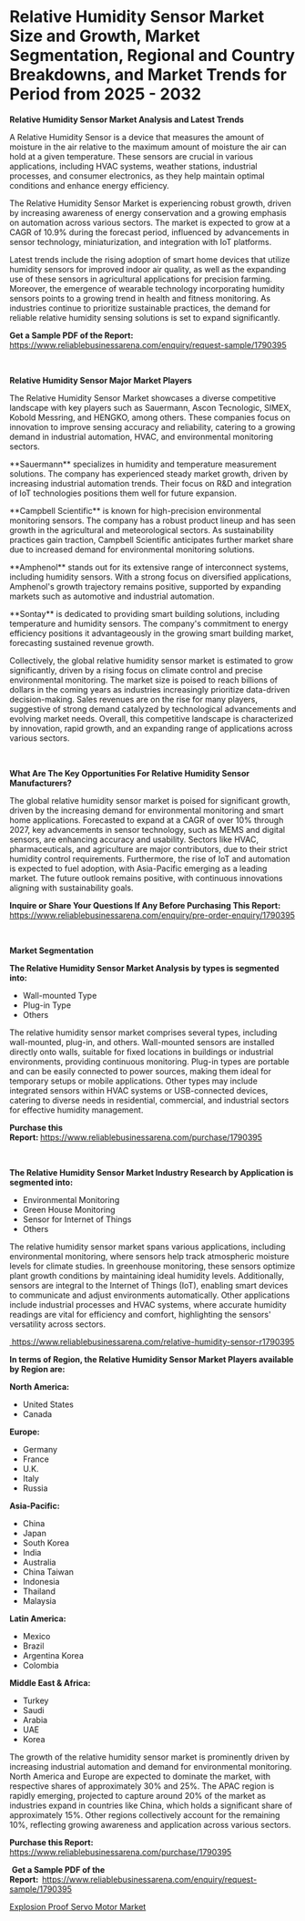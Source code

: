 <p><h1>Relative Humidity Sensor Market Size and Growth, Market Segmentation, Regional and Country Breakdowns, and Market Trends for Period from 2025 -  2032</h1></p><p><strong>Relative Humidity Sensor Market Analysis and Latest Trends</strong></p>
<p><p>A Relative Humidity Sensor is a device that measures the amount of moisture in the air relative to the maximum amount of moisture the air can hold at a given temperature. These sensors are crucial in various applications, including HVAC systems, weather stations, industrial processes, and consumer electronics, as they help maintain optimal conditions and enhance energy efficiency.</p><p>The Relative Humidity Sensor Market is experiencing robust growth, driven by increasing awareness of energy conservation and a growing emphasis on automation across various sectors. The market is expected to grow at a CAGR of 10.9% during the forecast period, influenced by advancements in sensor technology, miniaturization, and integration with IoT platforms. </p><p>Latest trends include the rising adoption of smart home devices that utilize humidity sensors for improved indoor air quality, as well as the expanding use of these sensors in agricultural applications for precision farming. Moreover, the emergence of wearable technology incorporating humidity sensors points to a growing trend in health and fitness monitoring. As industries continue to prioritize sustainable practices, the demand for reliable relative humidity sensing solutions is set to expand significantly.</p></p>
<p><strong>Get a Sample PDF of the Report:&nbsp;</strong> <a href="https://www.reliablebusinessarena.com/enquiry/request-sample/1790395?utm_campaign=2930&utm_medium=2&utm_source=Github&utm_content=ia&utm_term=06042025&utm_id=relative-humidity-sensor">https://www.reliablebusinessarena.com/enquiry/request-sample/1790395</a></p>
<p>&nbsp;</p>
<p><strong>Relative Humidity Sensor Major Market Players</strong></p>
<p><p>The Relative Humidity Sensor Market showcases a diverse competitive landscape with key players such as Sauermann, Ascon Tecnologic, SIMEX, Kobold Messring, and HENGKO, among others. These companies focus on innovation to improve sensing accuracy and reliability, catering to a growing demand in industrial automation, HVAC, and environmental monitoring sectors.</p><p>**Sauermann** specializes in humidity and temperature measurement solutions. The company has experienced steady market growth, driven by increasing industrial automation trends. Their focus on R&D and integration of IoT technologies positions them well for future expansion.</p><p>**Campbell Scientific** is known for high-precision environmental monitoring sensors. The company has a robust product lineup and has seen growth in the agricultural and meteorological sectors. As sustainability practices gain traction, Campbell Scientific anticipates further market share due to increased demand for environmental monitoring solutions.</p><p>**Amphenol** stands out for its extensive range of interconnect systems, including humidity sensors. With a strong focus on diversified applications, Amphenol's growth trajectory remains positive, supported by expanding markets such as automotive and industrial automation.</p><p>**Sontay** is dedicated to providing smart building solutions, including temperature and humidity sensors. The company's commitment to energy efficiency positions it advantageously in the growing smart building market, forecasting sustained revenue growth.</p><p>Collectively, the global relative humidity sensor market is estimated to grow significantly, driven by a rising focus on climate control and precise environmental monitoring. The market size is poised to reach billions of dollars in the coming years as industries increasingly prioritize data-driven decision-making. Sales revenues are on the rise for many players, suggestive of strong demand catalyzed by technological advancements and evolving market needs. Overall, this competitive landscape is characterized by innovation, rapid growth, and an expanding range of applications across various sectors.</p></p>
<p>&nbsp;</p>
<p><strong>What Are The Key Opportunities For Relative Humidity Sensor Manufacturers?</strong></p>
<p><p>The global relative humidity sensor market is poised for significant growth, driven by the increasing demand for environmental monitoring and smart home applications. Forecasted to expand at a CAGR of over 10% through 2027, key advancements in sensor technology, such as MEMS and digital sensors, are enhancing accuracy and usability. Sectors like HVAC, pharmaceuticals, and agriculture are major contributors, due to their strict humidity control requirements. Furthermore, the rise of IoT and automation is expected to fuel adoption, with Asia-Pacific emerging as a leading market. The future outlook remains positive, with continuous innovations aligning with sustainability goals.</p></p>
<p><strong>Inquire or Share Your Questions If Any Before Purchasing This Report:</strong> <a href="https://www.reliablebusinessarena.com/enquiry/pre-order-enquiry/1790395?utm_campaign=2930&utm_medium=2&utm_source=Github&utm_content=ia&utm_term=06042025&utm_id=relative-humidity-sensor">https://www.reliablebusinessarena.com/enquiry/pre-order-enquiry/1790395</a></p>
<p>&nbsp;</p>
<p><strong>Market Segmentation</strong></p>
<p><strong>The Relative Humidity Sensor Market Analysis by types is segmented into:</strong></p>
<p><ul><li>Wall-mounted Type</li><li>Plug-in Type</li><li>Others</li></ul></p>
<p><p>The relative humidity sensor market comprises several types, including wall-mounted, plug-in, and others. Wall-mounted sensors are installed directly onto walls, suitable for fixed locations in buildings or industrial environments, providing continuous monitoring. Plug-in types are portable and can be easily connected to power sources, making them ideal for temporary setups or mobile applications. Other types may include integrated sensors within HVAC systems or USB-connected devices, catering to diverse needs in residential, commercial, and industrial sectors for effective humidity management.</p></p>
<p><strong>Purchase this Report:&nbsp;</strong><a href="https://www.reliablebusinessarena.com/purchase/1790395?utm_campaign=2930&utm_medium=2&utm_source=Github&utm_content=ia&utm_term=06042025&utm_id=relative-humidity-sensor">https://www.reliablebusinessarena.com/purchase/1790395</a></p>
<p>&nbsp;</p>
<p><strong>The Relative Humidity Sensor Market Industry Research by Application is segmented into:</strong></p>
<p><ul><li>Environmental Monitoring</li><li>Green House Monitoring</li><li>Sensor for Internet of Things</li><li>Others</li></ul></p>
<p><p>The relative humidity sensor market spans various applications, including environmental monitoring, where sensors help track atmospheric moisture levels for climate studies. In greenhouse monitoring, these sensors optimize plant growth conditions by maintaining ideal humidity levels. Additionally, sensors are integral to the Internet of Things (IoT), enabling smart devices to communicate and adjust environments automatically. Other applications include industrial processes and HVAC systems, where accurate humidity readings are vital for efficiency and comfort, highlighting the sensors' versatility across sectors.</p></p>
<p><a href="https://www.reliablebusinessarena.com/relative-humidity-sensor-r1790395?utm_campaign=2930&utm_medium=2&utm_source=Github&utm_content=ia&utm_term=06042025&utm_id=relative-humidity-sensor">&nbsp;https://www.reliablebusinessarena.com/relative-humidity-sensor-r1790395</a></p>
<p><strong>In terms of Region, the Relative Humidity Sensor Market Players available by Region are:</strong></p>
<p>
    <p> <strong> North America: </strong>
        <ul>
            <li>United States</li>
            <li>Canada</li>
        </ul>
        </p> 
    <p> <strong> Europe: </strong>
        <ul>
            <li>Germany</li>
            <li>France</li>
            <li>U.K.</li>
            <li>Italy</li>
            <li>Russia</li>
        </ul>
        </p> 
    <p> <strong> Asia-Pacific: </strong>
        <ul>
            <li>China</li>
            <li>Japan</li>
            <li>South Korea</li>
            <li>India</li>
            <li>Australia</li>
            <li>China Taiwan</li>
            <li>Indonesia</li>
            <li>Thailand</li>
            <li>Malaysia</li>
        </ul>
        </p> 
    <p> <strong> Latin America: </strong>
        <ul>
            <li>Mexico</li>
            <li>Brazil</li>
            <li>Argentina Korea</li>
            <li>Colombia</li>
        </ul>
        </p> 
    <p> <strong> Middle East & Africa: </strong>
        <ul>
            <li>Turkey</li>
            <li>Saudi</li>
            <li>Arabia</li>
            <li>UAE</li>
            <li>Korea</li>
        </ul>
    </p>
    </p>
<p><p>The growth of the relative humidity sensor market is prominently driven by increasing industrial automation and demand for environmental monitoring. North America and Europe are expected to dominate the market, with respective shares of approximately 30% and 25%. The APAC region is rapidly emerging, projected to capture around 20% of the market as industries expand in countries like China, which holds a significant share of approximately 15%. Other regions collectively account for the remaining 10%, reflecting growing awareness and application across various sectors.</p></p>
<p><strong>Purchase this Report: </strong><a href="https://www.reliablebusinessarena.com/purchase/1790395?utm_campaign=2930&utm_medium=2&utm_source=Github&utm_content=ia&utm_term=06042025&utm_id=relative-humidity-sensor">https://www.reliablebusinessarena.com/purchase/1790395</a></p>
<p>&nbsp;<strong>Get a Sample PDF of the Report:&nbsp;&nbsp;</strong><a href="https://www.reliablebusinessarena.com/enquiry/request-sample/1790395?utm_campaign=2930&utm_medium=2&utm_source=Github&utm_content=ia&utm_term=06042025&utm_id=relative-humidity-sensor">https://www.reliablebusinessarena.com/enquiry/request-sample/1790395</a></p>
<p><strong></strong></p>
<p><p><a href="https://github.com/paljuhubeyde/Market-Research-Report-List-1/blob/main/explosion-proof-servo-motor-market.md?utm_campaign=2930&utm_medium=2&utm_source=Github&utm_content=ia&utm_term=06042025&utm_id=relative-humidity-sensor">Explosion Proof Servo Motor Market</a></p></p>